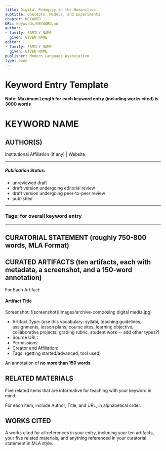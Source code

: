 ```yaml
---
title: Digital Pedagogy in the Humanities
subtitle: Concepts, Models, and Experiments
chapter: KEYWORD
URL: keywords/KEYWORD.md
author: 
- family: FAMILY NAME
  given: GIVEN NAME
editor: 
- family: FAMILY NAME
  given: GIVEN NAME
publisher: Modern Language Association
type: book
---
```


# Keyword Entry Template 

**Note: Maximum Length for each keyword entry (including works cited) is 3000 words**

# KEYWORD NAME

## AUTHOR(S)
Institutional Affiliation (if any) | Website

---

##### Publication Status:
* unreviewed draft
* draft version undergoing editorial review
* draft version undergoing peer-to-peer review
* published 

---

### Tags: for overall keyword entry

---  

## CURATORIAL STATEMENT (roughly 750-800 words, MLA Format)

## CURATED ARTIFACTS (ten artifacts, each with metadata, a screenshot, and a 150-word annotation)

For Each Artifact:

#### Artifact Title 

Screenshot: ![screenshot](images/archive-composing digital media.jpg)

* Artifact Type: (use this vocabulary: syllabi, teaching guidelines, assignments, lesson plans, course sites, learning objective, collaborative projects, grading rubric, student work -- add other types?)
* Source URL: 
* Permissions: 
* Creator and Affiliation:
* Tags: (getting started/advanced; tool used)

An annotation of **no more than 150 words**

## RELATED MATERIALS

Five related items that are informative for teaching with your keyword in mind.

For each item, include Author, Title, and URL, in alphabetical order.

## WORKS CITED

A works cited for all references in your entry, including your ten artifacts, your five related materials, and anything referenced in your curatorial statement in MLA style.  
